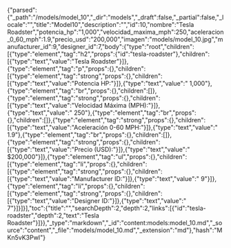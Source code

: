 {"parsed":{"_path":"/models/model_10","_dir":"models","_draft":false,"_partial":false,"_locale":"","title":"Model10","description":"","id":10,"nombre":"Tesla Roadster","potencia_hp":"1,000","velocidad_maxima_mph":250,"aceleracion_0_60_mph":1.9,"precio_usd":"200,000","imagen":"models/model_10.jpg","manufacturer_id":9,"designer_id":7,"body":{"type":"root","children":[{"type":"element","tag":"h2","props":{"id":"tesla-roadster"},"children":[{"type":"text","value":"Tesla Roadster"}]},{"type":"element","tag":"p","props":{},"children":[{"type":"element","tag":"strong","props":{},"children":[{"type":"text","value":"Potencia HP:"}]},{"type":"text","value":" 1,000"},{"type":"element","tag":"br","props":{},"children":[]},{"type":"element","tag":"strong","props":{},"children":[{"type":"text","value":"Velocidad Máxima (MPH):"}]},{"type":"text","value":" 250"},{"type":"element","tag":"br","props":{},"children":[]},{"type":"element","tag":"strong","props":{},"children":[{"type":"text","value":"Aceleración 0-60 MPH:"}]},{"type":"text","value":" 1.9"},{"type":"element","tag":"br","props":{},"children":[]},{"type":"element","tag":"strong","props":{},"children":[{"type":"text","value":"Precio (USD):"}]},{"type":"text","value":" $200,000"}]},{"type":"element","tag":"ul","props":{},"children":[{"type":"element","tag":"li","props":{},"children":[{"type":"element","tag":"strong","props":{},"children":[{"type":"text","value":"Manufacturer ID:"}]},{"type":"text","value":" 9"}]},{"type":"element","tag":"li","props":{},"children":[{"type":"element","tag":"strong","props":{},"children":[{"type":"text","value":"Designer ID:"}]},{"type":"text","value":" 7"}]}]}],"toc":{"title":"","searchDepth":2,"depth":2,"links":[{"id":"tesla-roadster","depth":2,"text":"Tesla Roadster"}]}},"_type":"markdown","_id":"content:models:model_10.md","_source":"content","_file":"models/model_10.md","_extension":"md"},"hash":"MKn5vK3PwI"}